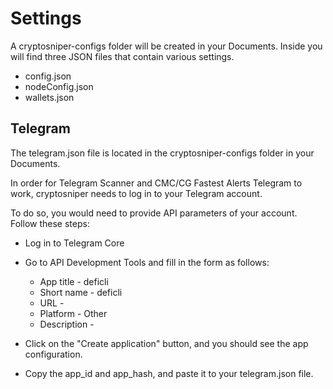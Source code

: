 # Settings

A cryptosniper-configs folder will be created in your Documents. Inside you will find three JSON files that contain various settings.

* config.json
* nodeConfig.json
* wallets.json


## Telegram

The telegram.json file is located in the cryptosniper-configs folder in your Documents.

In order for Telegram Scanner and CMC/CG Fastest Alerts Telegram to work, cryptosniper needs to log in to your Telegram account.

To do so, you would need to provide API parameters of your account. Follow these steps:

* Log in to Telegram Core

* Go to API Development Tools and fill in the form as follows:
    * App title - deficli
    * Short name - deficli
    * URL -
    * Platform - Other
    * Description -

* Click on the "Create application" button, and you should see the app configuration.

* Copy the app_id and app_hash, and paste it to your telegram.json file.
